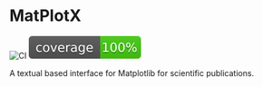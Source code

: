 # MatPlotX

![CI](https://github.com/piratax007/MatPlotX/actions/workflows/ci.yml/badge.svg) ![coverage](./coverage.svg)

A textual based interface for Matplotlib for scientific publications.
